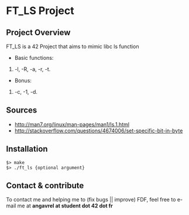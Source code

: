 # FT_LS Project

## Project Overview
FT_LS is a 42 Project that aims to mimic libc ls function

* Basic functions:
1) -l, -R, -a, -r, -t.

* Bonus:
1) -c, -1, -d.

## Sources
* http://man7.org/linux/man-pages/man1/ls.1.html
* http://stackoverflow.com/questions/4674006/set-specific-bit-in-byte

## Installation
```
$> make
$> ./ft_ls {optional argument}
```

## Contact & contribute
To contact me and helping me to (fix bugs || improve) FDF, feel free to e-mail me at **angavrel at student dot 42 dot fr**
